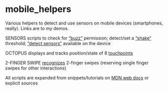 # mobile_helpers
Various helpers to detect and use sensors on mobile devices (smartphones, really). Links are to my demos.

 SENSORS scripts to check for [&ldquo;buzz&rdquo;](https://www.jenskreitmeyer.de/alpha/beta/SENSORS/buzztest.html) permission; detect/set a [&ldquo;shake&ldquo;](https://www.jenskreitmeyer.de/alpha/beta/SENSORS/mozshake.html) threshold; [&ldquo;detect sensors&ldquo;](https://www.jenskreitmeyer.de/alpha/beta/SENSORS/sensors_detection.html) available on the device
 
 OCTOPUS displays and tracks position/state of 8 [touchpoints](https://www.jenskreitmeyer.de/alpha/TOUCHTRACK/multitouch_octopus.html)
 
 2-FINGER SWIPE [recognizes](https://www.jenskreitmeyer.de/alpha/TOUCHTRACK/multitouch_gestures.html) 2-finger swipes (reserving single finger swipes for other interactions)

 All scripts are expanded from snippets/tutorials on [MDN web docs](https://developer.mozilla.org/en-US/docs/Web/JavaScript/Reference) or explicit sources
